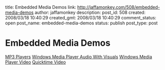 title: Embedded Media Demos
link: http://jaffamonkey.com/508/embedded-media-demos
author: jaffamonkey
description: 
post_id: 508
created: 2008/03/18 10:40:29
created_gmt: 2008/03/18 10:40:29
comment_status: open
post_name: embedded-media-demos
status: publish
post_type: post

# Embedded Media Demos

[MP3 Players](http://www.jaffamonkey.co.uk/2008/03/18/embedded-mp3-player-examples/) [Windows Media Player Audio With Visuals](http://www.jaffamonkey.co.uk/2008/03/18/windows-media-player-audio-demo-with-visualizations/) [Windows Media Player Video](http://www.jaffamonkey.co.uk/2008/03/18/windows-media-player-video-demo/) [Quicktime Video](http://digitalsurgery.web2.emap.net/demonstration/embedded_quicktime_movie.html)